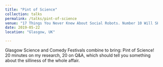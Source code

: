 ```yaml
---
title: "Pint of Science"
collection: talks
permalink: /talks/pint-of-science
venue: "17 Things You Never Knew About Social Robots. Number 10 Will SHOCK You!"
date: 2019-05-22
location: "Glasgow, UK"

---
```


Glasgow Science and Comedy Festivals combine to bring: Pint of Science!
20 minutes on my research, 20 on Q&A, which should tell you something about
the silliness of the whole affair. 
